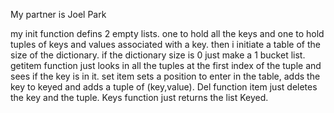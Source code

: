 My partner is Joel Park 

my init function defins 2 empty lists. one to hold all the keys and one to hold tuples of keys and values associated with a key.
then i initiate a table of the size of the dictionary. if the dictionary size is 0 just make a 1 bucket list. getitem function 
just looks in all the tuples at the first index of the tuple and sees if the key is in it.  set item sets a position to enter in the table, adds the key to keyed 
and adds a tuple of (key,value). Del function item just deletes the key and the tuple. Keys function just returns the list Keyed. 
